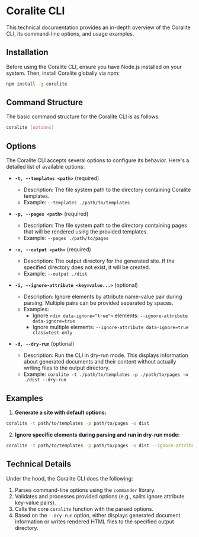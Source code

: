 # Coralite CLI

This technical documentation provides an in-depth overview of the Coralite CLI, its command-line options, and usage examples.

## Installation

Before using the Coralite CLI, ensure you have Node.js installed on your system. Then, install Coralite globally via npm:

```bash
npm install -g coralite
```

## Command Structure

The basic command structure for the Coralite CLI is as follows:

```bash
coralite [options]
```

## Options

The Coralite CLI accepts several options to configure its behavior. Here's a detailed list of available options:

- **`-t, --templates <path>`** (required)
  - Description: The file system path to the directory containing Coralite templates.
  - Example: `--templates ./path/to/templates`

- **`-p, --pages <path>`** (required)
  - Description: The file system path to the directory containing pages that will be rendered using the provided templates.
  - Example: `--pages ./path/to/pages`

- **`-o, --output <path>`** (required)
  - Description: The output directory for the generated site. If the specified directory does not exist, it will be created.
  - Example: `--output ./dist`

- **`-i, --ignore-attribute <key=value...>`** (optional)
  - Description: Ignore elements by attribute name-value pair during parsing. Multiple pairs can be provided separated by spaces.
  - Examples:
    - Ignore `<div data-ignore="true">` elements: `--ignore-attribute data-ignore=true`
    - Ignore multiple elements: `--ignore-attribute data-ignore=true class=test-only`

- **`-d, --dry-run`** (optional)
  - Description: Run the CLI in dry-run mode. This displays information about generated documents and their content without actually writing files to the output directory.
  - Example: `coralite -t ./path/to/templates -p ./path/to/pages -o ./dist --dry-run`

## Examples

1. **Generate a site with default options:**

```bash
coralite -t path/to/templates -p path/to/pages -o dist
```

2. **Ignore specific elements during parsing and run in dry-run mode:**

```bash
coralite -t path/to/templates -p path/to/pages -o dist --ignore-attribute data-ignore=true --dry-run
```

## Technical Details

Under the hood, the Coralite CLI does the following:

1. Parses command-line options using the `commander` library.
2. Validates and processes provided options (e.g., splits ignore attribute key-value pairs).
3. Calls the core `coralite` function with the parsed options.
4. Based on the `--dry-run` option, either displays generated document information or writes rendered HTML files to the specified output directory.
